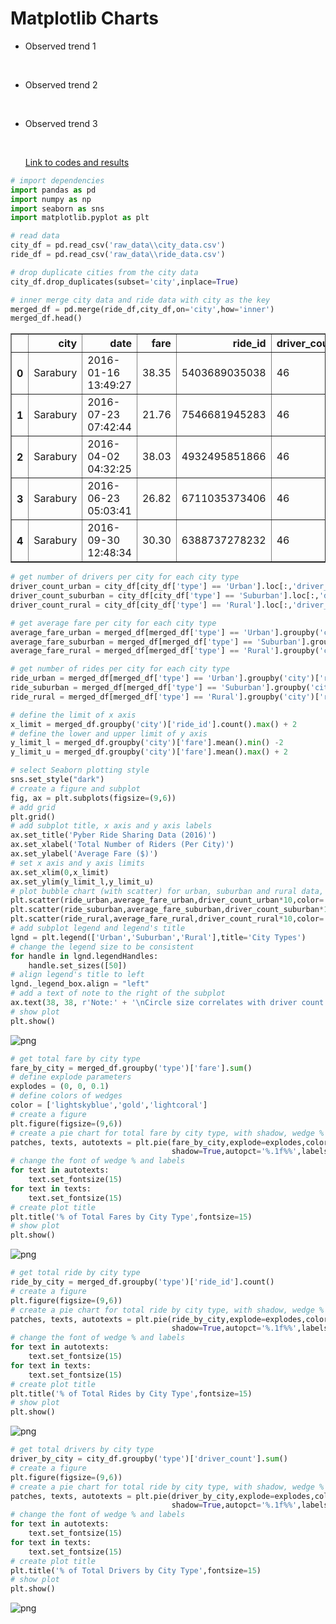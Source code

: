 # Matplotlib Charts
* Observed trend 1

  
  
  <br>

* Observed trend 2

  
  
  <br>
  

* Observed trend 3

  
  
  <br>
  
  [Link to codes and results]()


```python
# import dependencies
import pandas as pd
import numpy as np
import seaborn as sns
import matplotlib.pyplot as plt
```


```python
# read data
city_df = pd.read_csv('raw_data\\city_data.csv')
ride_df = pd.read_csv('raw_data\\ride_data.csv')
```


```python
# drop duplicate cities from the city data
city_df.drop_duplicates(subset='city',inplace=True)
```


```python
# inner merge city data and ride data with city as the key
merged_df = pd.merge(ride_df,city_df,on='city',how='inner')
merged_df.head()
```




<div>
<table border="1" class="dataframe">
  <thead>
    <tr style="text-align: right;">
      <th></th>
      <th>city</th>
      <th>date</th>
      <th>fare</th>
      <th>ride_id</th>
      <th>driver_count</th>
      <th>type</th>
    </tr>
  </thead>
  <tbody>
    <tr>
      <th>0</th>
      <td>Sarabury</td>
      <td>2016-01-16 13:49:27</td>
      <td>38.35</td>
      <td>5403689035038</td>
      <td>46</td>
      <td>Urban</td>
    </tr>
    <tr>
      <th>1</th>
      <td>Sarabury</td>
      <td>2016-07-23 07:42:44</td>
      <td>21.76</td>
      <td>7546681945283</td>
      <td>46</td>
      <td>Urban</td>
    </tr>
    <tr>
      <th>2</th>
      <td>Sarabury</td>
      <td>2016-04-02 04:32:25</td>
      <td>38.03</td>
      <td>4932495851866</td>
      <td>46</td>
      <td>Urban</td>
    </tr>
    <tr>
      <th>3</th>
      <td>Sarabury</td>
      <td>2016-06-23 05:03:41</td>
      <td>26.82</td>
      <td>6711035373406</td>
      <td>46</td>
      <td>Urban</td>
    </tr>
    <tr>
      <th>4</th>
      <td>Sarabury</td>
      <td>2016-09-30 12:48:34</td>
      <td>30.30</td>
      <td>6388737278232</td>
      <td>46</td>
      <td>Urban</td>
    </tr>
  </tbody>
</table>
</div>




```python
# get number of drivers per city for each city type
driver_count_urban = city_df[city_df['type'] == 'Urban'].loc[:,'driver_count']
driver_count_suburban = city_df[city_df['type'] == 'Suburban'].loc[:,'driver_count']
driver_count_rural = city_df[city_df['type'] == 'Rural'].loc[:,'driver_count']
```


```python
# get average fare per city for each city type
average_fare_urban = merged_df[merged_df['type'] == 'Urban'].groupby('city')['fare'].mean()
average_fare_suburban = merged_df[merged_df['type'] == 'Suburban'].groupby('city')['fare'].mean()
average_fare_rural = merged_df[merged_df['type'] == 'Rural'].groupby('city')['fare'].mean()
```


```python
# get number of rides per city for each city type
ride_urban = merged_df[merged_df['type'] == 'Urban'].groupby('city')['ride_id'].count()
ride_suburban = merged_df[merged_df['type'] == 'Suburban'].groupby('city')['ride_id'].count()
ride_rural = merged_df[merged_df['type'] == 'Rural'].groupby('city')['ride_id'].count()
```


```python
# define the limit of x axis
x_limit = merged_df.groupby('city')['ride_id'].count().max() + 2
# define the lower and upper limit of y axis
y_limit_l = merged_df.groupby('city')['fare'].mean().min() -2
y_limit_u = merged_df.groupby('city')['fare'].mean().max() + 2
```


```python
# select Seaborn plotting style
sns.set_style("dark")
# create a figure and subplot
fig, ax = plt.subplots(figsize=(9,6))
# add grid
plt.grid()
# add subplot title, x axis and y axis labels
ax.set_title('Pyber Ride Sharing Data (2016)')
ax.set_xlabel('Total Number of Riders (Per City)')
ax.set_ylabel('Average Fare ($)')
# set x axis and y axis limits
ax.set_xlim(0,x_limit)
ax.set_ylim(y_limit_l,y_limit_u)
# plot bubble chart (with scatter) for urban, suburban and rural data, set color, edge and linewidth
plt.scatter(ride_urban,average_fare_urban,driver_count_urban*10,color='coral',alpha=0.8,edgecolor='k',linewidth=1)
plt.scatter(ride_suburban,average_fare_suburban,driver_count_suburban*10,color='gold',edgecolor='k',linewidth=1)
plt.scatter(ride_rural,average_fare_rural,driver_count_rural*10,color='skyblue',alpha=0.7,edgecolor='k',linewidth=1)
# add subplot legend and legend's title
lgnd = plt.legend(['Urban','Suburban','Rural'],title='City Types')
# change the legend size to be consistent
for handle in lgnd.legendHandles:
    handle.set_sizes([50])
# align legend's title to left
lgnd._legend_box.align = "left"
# add a text of note to the right of the subplot
ax.text(38, 38, r'Note:' + '\nCircle size correlates with driver count per city.',fontsize=12)
# show plot
plt.show()
```


![png](output_8_0.png)



```python
# get total fare by city type
fare_by_city = merged_df.groupby('type')['fare'].sum()
# define explode parameters
explodes = (0, 0, 0.1)
# define colors of wedges
color = ['lightskyblue','gold','lightcoral']
# create a figure
plt.figure(figsize=(9,6))
# create a pie chart for total fare by city type, with shadow, wedge % and wedge labels
patches, texts, autotexts = plt.pie(fare_by_city,explode=explodes,colors=color,startangle=120,
                                    shadow=True,autopct='%.1f%%',labels=fare_by_city.keys())
# change the font of wedge % and labels
for text in autotexts:
    text.set_fontsize(15)
for text in texts:
    text.set_fontsize(15)
# create plot title
plt.title('% of Total Fares by City Type',fontsize=15)
# show plot
plt.show()
```


![png](output_9_0.png)



```python
# get total ride by city type
ride_by_city = merged_df.groupby('type')['ride_id'].count()
# create a figure
plt.figure(figsize=(9,6))
# create a pie chart for total ride by city type, with shadow, wedge % and wedge labels
patches, texts, autotexts = plt.pie(ride_by_city,explode=explodes,colors=color,startangle=120,
                                    shadow=True,autopct='%.1f%%',labels=ride_by_city.keys())
# change the font of wedge % and labels
for text in autotexts:
    text.set_fontsize(15)
for text in texts:
    text.set_fontsize(15)
# create plot title
plt.title('% of Total Rides by City Type',fontsize=15)
# show plot
plt.show()
```


![png](output_10_0.png)



```python
# get total drivers by city type
driver_by_city = city_df.groupby('type')['driver_count'].sum()
# create a figure
plt.figure(figsize=(9,6))
# create a pie chart for total ride by city type, with shadow, wedge % and wedge labels
patches, texts, autotexts = plt.pie(driver_by_city,explode=explodes,colors=color,startangle=140,
                                    shadow=True,autopct='%.1f%%',labels=driver_by_city.keys())
# change the font of wedge % and labels
for text in autotexts:
    text.set_fontsize(15)
for text in texts:
    text.set_fontsize(15)
# create plot title
plt.title('% of Total Drivers by City Type',fontsize=15)
# show plot
plt.show()
```


![png](output_11_0.png)

